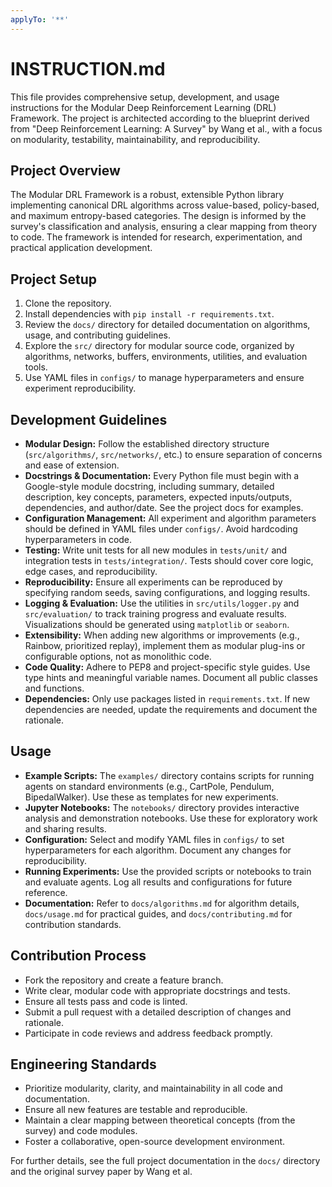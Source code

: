 ```yaml
---
applyTo: '**'
---
```

# INSTRUCTION.md

This file provides comprehensive setup, development, and usage instructions for the Modular Deep Reinforcement Learning (DRL) Framework. The project is architected according to the blueprint derived from "Deep Reinforcement Learning: A Survey" by Wang et al., with a focus on modularity, testability, maintainability, and reproducibility.

## Project Overview
The Modular DRL Framework is a robust, extensible Python library implementing canonical DRL algorithms across value-based, policy-based, and maximum entropy-based categories. The design is informed by the survey's classification and analysis, ensuring a clear mapping from theory to code. The framework is intended for research, experimentation, and practical application development.

## Project Setup
1. Clone the repository.
2. Install dependencies with `pip install -r requirements.txt`.
3. Review the `docs/` directory for detailed documentation on algorithms, usage, and contributing guidelines.
4. Explore the `src/` directory for modular source code, organized by algorithms, networks, buffers, environments, utilities, and evaluation tools.
5. Use YAML files in `configs/` to manage hyperparameters and ensure experiment reproducibility.

## Development Guidelines
- **Modular Design:** Follow the established directory structure (`src/algorithms/`, `src/networks/`, etc.) to ensure separation of concerns and ease of extension.
- **Docstrings & Documentation:** Every Python file must begin with a Google-style module docstring, including summary, detailed description, key concepts, parameters, expected inputs/outputs, dependencies, and author/date. See the project docs for examples.
- **Configuration Management:** All experiment and algorithm parameters should be defined in YAML files under `configs/`. Avoid hardcoding hyperparameters in code.
- **Testing:** Write unit tests for all new modules in `tests/unit/` and integration tests in `tests/integration/`. Tests should cover core logic, edge cases, and reproducibility.
- **Reproducibility:** Ensure all experiments can be reproduced by specifying random seeds, saving configurations, and logging results.
- **Logging & Evaluation:** Use the utilities in `src/utils/logger.py` and `src/evaluation/` to track training progress and evaluate results. Visualizations should be generated using `matplotlib` or `seaborn`.
- **Extensibility:** When adding new algorithms or improvements (e.g., Rainbow, prioritized replay), implement them as modular plug-ins or configurable options, not as monolithic code.
- **Code Quality:** Adhere to PEP8 and project-specific style guides. Use type hints and meaningful variable names. Document all public classes and functions.
- **Dependencies:** Only use packages listed in `requirements.txt`. If new dependencies are needed, update the requirements and document the rationale.

## Usage
- **Example Scripts:** The `examples/` directory contains scripts for running agents on standard environments (e.g., CartPole, Pendulum, BipedalWalker). Use these as templates for new experiments.
- **Jupyter Notebooks:** The `notebooks/` directory provides interactive analysis and demonstration notebooks. Use these for exploratory work and sharing results.
- **Configuration:** Select and modify YAML files in `configs/` to set hyperparameters for each algorithm. Document any changes for reproducibility.
- **Running Experiments:** Use the provided scripts or notebooks to train and evaluate agents. Log all results and configurations for future reference.
- **Documentation:** Refer to `docs/algorithms.md` for algorithm details, `docs/usage.md` for practical guides, and `docs/contributing.md` for contribution standards.

## Contribution Process
- Fork the repository and create a feature branch.
- Write clear, modular code with appropriate docstrings and tests.
- Ensure all tests pass and code is linted.
- Submit a pull request with a detailed description of changes and rationale.
- Participate in code reviews and address feedback promptly.

## Engineering Standards
- Prioritize modularity, clarity, and maintainability in all code and documentation.
- Ensure all new features are testable and reproducible.
- Maintain a clear mapping between theoretical concepts (from the survey) and code modules.
- Foster a collaborative, open-source development environment.

For further details, see the full project documentation in the `docs/` directory and the original survey paper by Wang et al.
